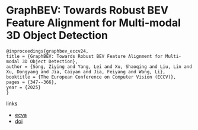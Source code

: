 # GraphBEV: Towards Robust BEV Feature Alignment for Multi-modal 3D Object Detection

```
@inproceedings{graphbev_eccv24,
title = {GraphBEV: Towards Robust BEV Feature Alignment for Multi-modal 3D Object Detection},
author = {Song, Ziying and Yang, Lei and Xu, Shaoqing and Liu, Lin and Xu, Dongyang and Jia, Caiyan and Jia, Feiyang and Wang, Li},
booktitle = {The European Conference on Computer Vision (ECCV)},
pages = {347--366},
year = {2025}
}
```

links
- [ecva](https://www.ecva.net/papers/eccv_2024/papers_ECCV/html/3796_ECCV_2024_paper.php)
- [doi](https://link.springer.com/chapter/10.1007/978-3-031-73347-5_20)
